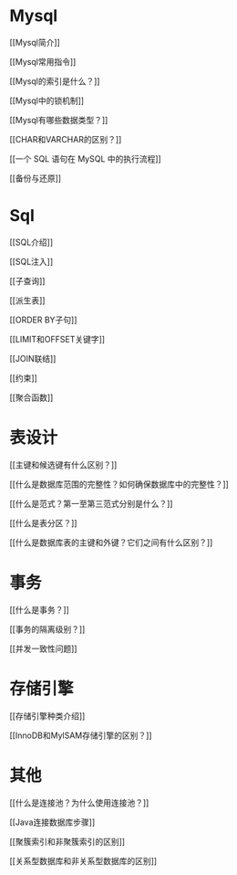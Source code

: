 # Mysql

[[Mysql简介]]

[[Mysql常用指令]]

[[Mysql的索引是什么？]]

[[Mysql中的锁机制]]

[[Mysql有哪些数据类型？]]

[[CHAR和VARCHAR的区别？]]

[[一个 SQL 语句在 MySQL 中的执行流程]]

[[备份与还原]]

# Sql

[[SQL介绍]]

[[SQL注入]]

[[子查询]]

[[派生表]]

[[ORDER BY子句]]

[[LIMIT和OFFSET关键字]]

[[JOIN联结]]

[[约束]]

[[聚合函数]]

# 表设计

[[主键和候选键有什么区别？]]

[[什么是数据库范围的完整性？如何确保数据库中的完整性？]]

[[什么是范式？第一至第三范式分别是什么？]]

[[什么是表分区？]]

[[什么是数据库表的主键和外键？它们之间有什么区别？]]

# 事务
[[什么是事务？]]

[[事务的隔离级别？]]

[[并发一致性问题]]

# 存储引擎

[[存储引擎种类介绍]]

[[InnoDB和MylSAM存储引擎的区别？]]

# 其他
[[什么是连接池？为什么使用连接池？]]

[[Java连接数据库步骤]]

[[聚簇索引和非聚簇索引的区别]]

[[关系型数据库和非关系型数据库的区别]]



